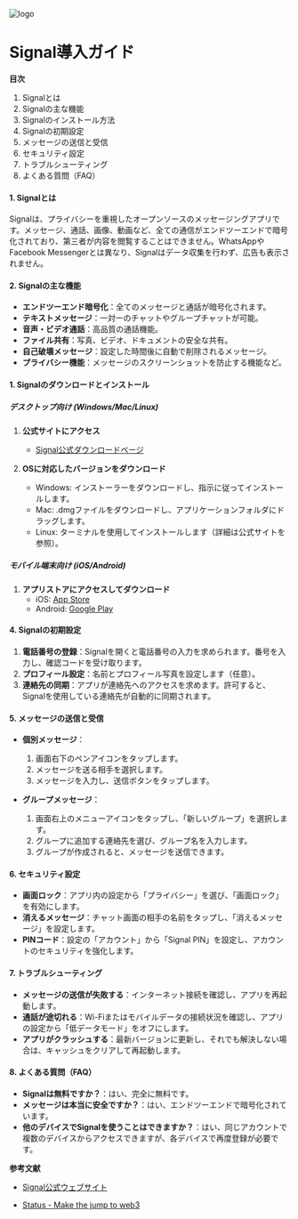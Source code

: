 ![logo](https://gist.github.com/assets/111455900/849e37cb-5d14-4da9-8cc3-21dbae600f05)


# Signal導入ガイド

**目次**
1. Signalとは
2. Signalの主な機能
3. Signalのインストール方法
4. Signalの初期設定
5. メッセージの送信と受信
6. セキュリティ設定
7. トラブルシューティング
8. よくある質問（FAQ）

#### 1. Signalとは
Signalは、プライバシーを重視したオープンソースのメッセージングアプリです。メッセージ、通話、画像、動画など、全ての通信がエンドツーエンドで暗号化されており、第三者が内容を閲覧することはできません。WhatsAppやFacebook Messengerとは異なり、Signalはデータ収集を行わず、広告も表示されません。

#### 2. Signalの主な機能
- **エンドツーエンド暗号化**：全てのメッセージと通話が暗号化されます。
- **テキストメッセージ**：一対一のチャットやグループチャットが可能。
- **音声・ビデオ通話**：高品質の通話機能。
- **ファイル共有**：写真、ビデオ、ドキュメントの安全な共有。
- **自己破壊メッセージ**：設定した時間後に自動で削除されるメッセージ。
- **プライバシー機能**：メッセージのスクリーンショットを防止する機能など。


#### 1. Signalのダウンロードとインストール

##### デスクトップ向け (Windows/Mac/Linux)
1. **公式サイトにアクセス**
   - [Signal公式ダウンロードページ](https://signal.org/ja/download/)

2. **OSに対応したバージョンをダウンロード**
   - Windows: インストーラーをダウンロードし、指示に従ってインストールします。
   - Mac: .dmgファイルをダウンロードし、アプリケーションフォルダにドラッグします。
   - Linux: ターミナルを使用してインストールします（詳細は公式サイトを参照）。

##### モバイル端末向け (iOS/Android)
1. **アプリストアにアクセスしてダウンロード**
   - iOS: [App Store](https://apps.apple.com/jp/app/signal-プライベートメッセンジャー/id874139669)
   - Android: [Google Play](https://play.google.com/store/apps/details?id=org.thoughtcrime.securesms&hl=ja)


#### 4. Signalの初期設定
1. **電話番号の登録**：Signalを開くと電話番号の入力を求められます。番号を入力し、確認コードを受け取ります。
2. **プロフィール設定**：名前とプロフィール写真を設定します（任意）。
3. **連絡先の同期**：アプリが連絡先へのアクセスを求めます。許可すると、Signalを使用している連絡先が自動的に同期されます。

#### 5. メッセージの送信と受信
- **個別メッセージ**：
  1. 画面右下のペンアイコンをタップします。
  2. メッセージを送る相手を選択します。
  3. メッセージを入力し、送信ボタンをタップします。

- **グループメッセージ**：
  1. 画面右上のメニューアイコンをタップし、「新しいグループ」を選択します。
  2. グループに追加する連絡先を選び、グループ名を入力します。
  3. グループが作成されると、メッセージを送信できます。

#### 6. セキュリティ設定
- **画面ロック**：アプリ内の設定から「プライバシー」を選び、「画面ロック」を有効にします。
- **消えるメッセージ**：チャット画面の相手の名前をタップし、「消えるメッセージ」を設定します。
- **PINコード**：設定の「アカウント」から「Signal PIN」を設定し、アカウントのセキュリティを強化します。

#### 7. トラブルシューティング
- **メッセージの送信が失敗する**：インターネット接続を確認し、アプリを再起動します。
- **通話が途切れる**：Wi-Fiまたはモバイルデータの接続状況を確認し、アプリの設定から「低データモード」をオフにします。
- **アプリがクラッシュする**：最新バージョンに更新し、それでも解決しない場合は、キャッシュをクリアして再起動します。

#### 8. よくある質問（FAQ）
- **Signalは無料ですか？**：はい、完全に無料です。
- **メッセージは本当に安全ですか？**：はい、エンドツーエンドで暗号化されています。
- **他のデバイスでSignalを使うことはできますか？**：はい、同じアカウントで複数のデバイスからアクセスできますが、各デバイスで再度登録が必要です。

**参考文献**
- [Signal公式ウェブサイト](https://signal.org/)

- [Status - Make the jump to web3](https://status.app/features/messenger)
